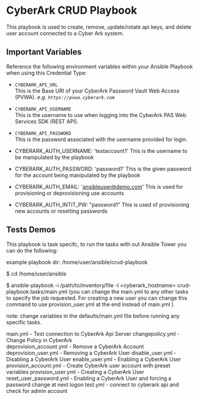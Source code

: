 # CyberArk CRUD Playbook
This playbook is used to create, remove, update/rotate api keys, and delete
user account connected to a Cyber Ark system.


## Important Variables

Reference the following environment variables within your Ansible Playbook when using this Credential Type:

* `CYBERARK_API_URL` \
This is the Base URI of your CyberArk Password Vault Web Access (PVWA). _e.g. `https://pvwa.cyberark.com`_

* `CYBERARK_API_USERNAME` \
This is the username to use when logging into the CyberArk PAS Web Services SDK (REST API).

* `CYBERARK_API_PASSWORD` \
This is the password associated with the username provided for login.

* CYBERARK_AUTH_USERNAME: 'testaccount1'
This is the username to be manipulated by the playbook

* CYBERARK_AUTH_PASSWORD: 'password1'
This is the given password for the account being manipulated by the playbook

* CYBERARK_AUTH_EMAIL: 'ansibleuser@demo.com'
This is used for provisioning or deprovisioning use accounts

* CYBERARK_AUTH_INTIT_PW: "password1"
This is used of provisioning new accounts or resetting passwords


## Tests Demos
This playbook is task specifc, to run the tasks with out Ansible Tower you
can do the following:

 example playbook dir: /home/user/ansible/crud-playbook

$ cd /home/user/ansible

$ ansible-playbook -i /path/to/inventory/file -l <cyberark_hostname> crud-playbook.tasks/main.yml
 (you can change the main.yml to any other tasks to specify the job requested. For creating a new user you can change this command to use provision_user.yml at the end instead of main.yml )



note: change variables in the defaults/main.yml file before running any specific tasks.



main.yml - Test connection to CyberArk Api Server
changepolicy.yml - Change Policy in CyberArk  
deprovision_account.yml - Remove a CyberArk Account
deprovision_user.yml - Removing a CyberArk User
disable_user.yml - Disabling a CyberArk User
enable_user.yml - Enabling a CyberArk User
provision_account.yml - Create CyberArk user account with preset variables
provision_user.yml - Creating a CyberArk User
reset_user_password.yml - Enabling a CyberArk User and forcing a password change at next logon
test.yml - connect to cyberark api and check for admin account
